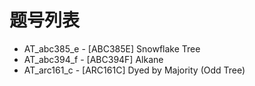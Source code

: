 # 题号列表

- AT_abc385_e - [ABC385E] Snowflake Tree
- AT_abc394_f - [ABC394F] Alkane
- AT_arc161_c - [ARC161C] Dyed by Majority (Odd Tree)
